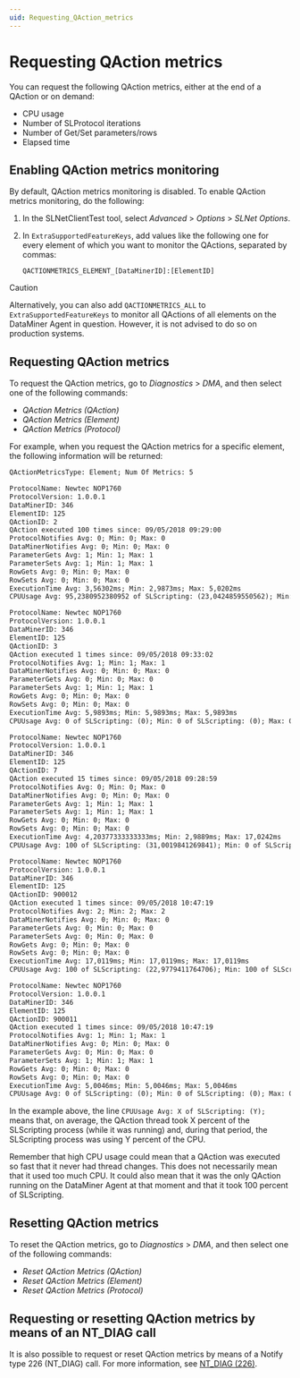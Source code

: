 ```yaml
---
uid: Requesting_QAction_metrics
---
```


# Requesting QAction metrics

You can request the following QAction metrics, either at the end of a QAction or on demand:

- CPU usage
- Number of SLProtocol iterations
- Number of Get/Set parameters/rows
- Elapsed time

## Enabling QAction metrics monitoring

By default, QAction metrics monitoring is disabled. To enable QAction metrics monitoring, do the following:

1. In the SLNetClientTest tool, select *Advanced* > *Options* > *SLNet Options*.

1. In `ExtraSupportedFeatureKeys`, add values like the following one for every element of which you want to monitor the QActions, separated by commas:

    `QACTIONMETRICS_ELEMENT_[DataMinerID]:[ElementID]`

> [!CAUTION]
> Alternatively, you can also add `QACTIONMETRICS_ALL` to `ExtraSupportedFeatureKeys` to monitor all QActions of all elements on the DataMiner Agent in question. However, it is not advised to do so on production systems.

## Requesting QAction metrics

To request the QAction metrics, go to *Diagnostics* > *DMA*, and then select one of the following commands:

- *QAction Metrics (QAction)*
- *QAction Metrics (Element)*
- *QAction Metrics (Protocol)*

For example, when you request the QAction metrics for a specific element, the following information will be returned:

```txt
QActionMetricsType: Element; Num Of Metrics: 5

ProtocolName: Newtec NOP1760
ProtocolVersion: 1.0.0.1
DataMinerID: 346
ElementID: 125
QActionID: 2
QAction executed 100 times since: 09/05/2018 09:29:00
ProtocolNotifies Avg: 0; Min: 0; Max: 0
DataMinerNotifies Avg: 0; Min: 0; Max: 0
ParameterGets Avg: 1; Min: 1; Max: 1
ParameterSets Avg: 1; Min: 1; Max: 1
RowGets Avg: 0; Min: 0; Max: 0
RowSets Avg: 0; Min: 0; Max: 0
ExecutionTime Avg: 3,56302ms; Min: 2,9873ms; Max: 5,0202ms
CPUUsage Avg: 95,2380952380952 of SLScripting: (23,0424859550562); Min: 0 of SLScripting: (0); Max: 100 of SLScripting: (100)

ProtocolName: Newtec NOP1760
ProtocolVersion: 1.0.0.1
DataMinerID: 346
ElementID: 125
QActionID: 3
QAction executed 1 times since: 09/05/2018 09:33:02
ProtocolNotifies Avg: 1; Min: 1; Max: 1
DataMinerNotifies Avg: 0; Min: 0; Max: 0
ParameterGets Avg: 0; Min: 0; Max: 0
ParameterSets Avg: 1; Min: 1; Max: 1
RowGets Avg: 0; Min: 0; Max: 0
RowSets Avg: 0; Min: 0; Max: 0
ExecutionTime Avg: 5,9893ms; Min: 5,9893ms; Max: 5,9893ms
CPUUsage Avg: 0 of SLScripting: (0); Min: 0 of SLScripting: (0); Max: 0 of SLScripting: (0)

ProtocolName: Newtec NOP1760
ProtocolVersion: 1.0.0.1
DataMinerID: 346
ElementID: 125
QActionID: 7
QAction executed 15 times since: 09/05/2018 09:28:59
ProtocolNotifies Avg: 0; Min: 0; Max: 0
DataMinerNotifies Avg: 0; Min: 0; Max: 0
ParameterGets Avg: 1; Min: 1; Max: 1
ParameterSets Avg: 1; Min: 1; Max: 1
RowGets Avg: 0; Min: 0; Max: 0
RowSets Avg: 0; Min: 0; Max: 0
ExecutionTime Avg: 4,20377333333333ms; Min: 2,9889ms; Max: 17,0242ms
CPUUsage Avg: 100 of SLScripting: (31,0019841269841); Min: 0 of SLScripting: (0); Max: 100 of SLScripting: (22,9452778985209)

ProtocolName: Newtec NOP1760
ProtocolVersion: 1.0.0.1
DataMinerID: 346
ElementID: 125
QActionID: 900012
QAction executed 1 times since: 09/05/2018 10:47:19
ProtocolNotifies Avg: 2; Min: 2; Max: 2
DataMinerNotifies Avg: 0; Min: 0; Max: 0
ParameterGets Avg: 0; Min: 0; Max: 0
ParameterSets Avg: 0; Min: 0; Max: 0
RowGets Avg: 0; Min: 0; Max: 0
RowSets Avg: 0; Min: 0; Max: 0
ExecutionTime Avg: 17,0119ms; Min: 17,0119ms; Max: 17,0119ms
CPUUsage Avg: 100 of SLScripting: (22,9779411764706); Min: 100 of SLScripting: (22,9618678689623); Max: 100 of SLScripting: (22,9618678689623)

ProtocolName: Newtec NOP1760
ProtocolVersion: 1.0.0.1
DataMinerID: 346
ElementID: 125
QActionID: 900011
QAction executed 1 times since: 09/05/2018 10:47:19
ProtocolNotifies Avg: 1; Min: 1; Max: 1
DataMinerNotifies Avg: 0; Min: 0; Max: 0
ParameterGets Avg: 0; Min: 0; Max: 0
ParameterSets Avg: 1; Min: 1; Max: 1
RowGets Avg: 0; Min: 0; Max: 0
RowSets Avg: 0; Min: 0; Max: 0
ExecutionTime Avg: 5,0046ms; Min: 5,0046ms; Max: 5,0046ms
CPUUsage Avg: 0 of SLScripting: (0); Min: 0 of SLScripting: (0); Max: 0 of SLScripting: (0)
```

In the example above, the line `CPUUsage Avg: X of SLScripting: (Y);` means that, on average, the QAction thread took X percent of the SLScripting process (while it was running) and, during that period, the SLScripting process was using Y percent of the CPU.

Remember that high CPU usage could mean that a QAction was executed so fast that it never had thread changes. This does not necessarily mean that it used too much CPU. It could also mean that it was the only QAction running on the DataMiner Agent at that moment and that it took 100 percent of SLScripting.

## Resetting QAction metrics

To reset the QAction metrics, go to *Diagnostics* > *DMA*, and then select one of the following commands:

- *Reset QAction Metrics (QAction)*
- *Reset QAction Metrics (Element)*
- *Reset QAction Metrics (Protocol)*

## Requesting or resetting QAction metrics by means of an NT_DIAG call

It is also possible to request or reset QAction metrics by means of a Notify type 226 (NT_DIAG) call. For more information, see [NT_DIAG (226)](xref:NT_DIAG).
